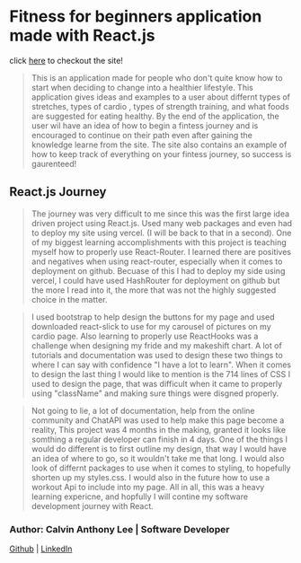 # Fitness for beginners application made with React.js 
click [here](https://my-exercise-hv2s7xlo9-calvinalee2006.vercel.app/) to checkout the site!


>This is an application made for people who don't quite know how to start when deciding to change into a healthier lifestyle. This application gives ideas and examples
>to a user about differnt types of stretches, types of cardio , types of strength training, and what foods are suggested for eating healthy. By the end of the 
>application, the user wil have an idea of how to begin a fintess journey and is encouraged to continue on their path even after gaining the knowledge learne from 
>the site. The site also contains an example of how to keep track of everything on your fintess journey, so success is gaurenteed! 

## React.js Journey
>The journey was very difficult to me since this was the first large idea driven project using React.js. Used many web packages and even had to deploy my site using vercel.
>(I will be back to that in a second). One of my biggest learning accomplishments with this project is teaching myself how to properly use React-Router. I learned there are
>positives and negatives when using react-router, especially when it comes to deployment on github. Becuase of this I had to deploy my side using vercel, I could have 
>used HashRouter for deployment on github but the more I read into it, the more that was not the highly suggested choice in the matter. 

>I used bootstrap to help design the buttons for my page and used downloaded react-slick to use for my carousel of pictures on my cardio page. Also learning to properly
>use ReactHooks was a challenge when designing my fride and my makeshift chart. A lot of tutorials and documentation was used to design these two things to where I can
>say with confidence "I have a lot to learn". When it comes to design the last thing I would like to mention is the 714 lines of CSS I used to design the page, that was 
>difficult when it came to properly using "className" and making sure things were disgned properly. 

>Not going to lie, a lot of documentation, help from the online community and ChatAPI was used to help make this page become a reality, This project was 4 months in the
>making, granted it looks like somthing a regular developer can finish in 4 days. One of the things I would do different is to first outline my design, that way I would 
>have an idea of where to go, so it wouldn't take me that long. I would also look of differnt packages to use when it comes to styling, to hopefully shorten up my styles.css. 
>I would also in the future how to use a workout Api to include into my page. All in all, this was a heavy learning expericne, and hopfully I will contine my
>software development journey with React. 

### Author: Calvin Anthony Lee | Software Developer 
[Github](https://github.com/calvinalee2006) |  [LinkedIn](https://www.linkedin.com/in/calvinalee/) 

